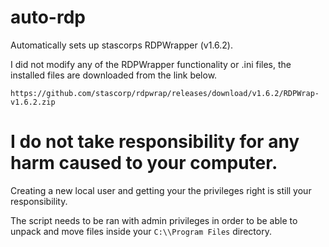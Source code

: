 # auto-rdp
Automatically sets up stascorps RDPWrapper (v1.6.2).

I did not modify any of the RDPWrapper functionality or .ini files, the installed files are downloaded from the link below.

`https://github.com/stascorp/rdpwrap/releases/download/v1.6.2/RDPWrap-v1.6.2.zip`


# I do not take responsibility for any harm caused to your computer.

Creating a new local user and getting your the privileges right is still your responsibility.

The script needs to be ran with admin privileges in order to be able to unpack and move files inside your `C:\\Program Files` directory.
